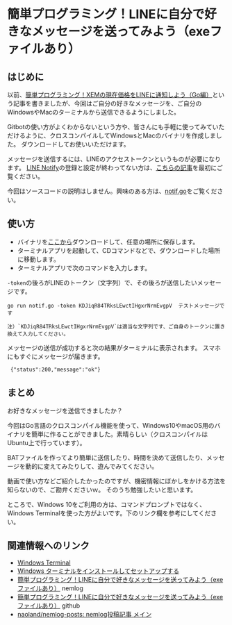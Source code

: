 # 簡単プログラミング！LINEに自分で好きなメッセージを送ってみよう（exeファイルあり）

## はじめに

以前、[簡単プログラミング！XEMの現在価格をLINEに通知しよう（Go編）](https://nemlog.nem.social/blog/53471)という記事を書きましたが、今回はご自分の好きなメッセージを、ご自分のWindowsやMacのターミナルから送信できるようにしました。

Gitbotの使い方がよくわからないという方や、皆さんにも手軽に使ってみていただけるように、クロスコンパイルしてWindowsとMacのバイナリを作成しました。
ダウンロードしてお使いいただけます。

メッセージを送信するには、LINEのアクセストークンというものが必要になります。
[LINE Notify](https://notify-bot.line.me/ja/)の登録と設定が終わってない方は、[こちらの記事](https://nemlog.nem.social/blog/53471)を最初にご覧ください。

今回はソースコードの説明はしません。興味のある方は、[notif.go](https://github.com/naoland/nemlog-54152/blob/main/notif.go)をご覧ください。

## 使い方

- バイナリを[ここから](https://github.com/naoland/nemlog-54152/releases/tag/v1.0)ダウンロードして、任意の場所に保存します。
- ターミナルアプリを起動して、CDコマンドなどで、ダウンロードした場所に移動します。
- ターミナルアプリで次のコマンドを入力します。

`-token`の後ろがLINEのトークン（文字列）で、その後ろが送信したいメッセージです。

```
go run notif.go -token KDJiqR84TRksLEwctIHgxrNrmEvgpV  テストメッセージです

注）`KDJiqR84TRksLEwctIHgxrNrmEvgpV`は適当な文字列です、ご自身のトークンに置き換えて入力してください。
```
メッセージの送信が成功すると次の結果がターミナルに表示されます。
スマホにもすぐにメッセージが届きます。

```
 {"status":200,"message":"ok"}
```

## まとめ

お好きなメッセージを送信できましたか？

今回はGo言語のクロスコンパイル機能を使って、Windows10やmacOS用のバイナリを簡単に作ることができました。素晴らしい（クロスコンパイルはUbuntu上で行っています）。

BATファイルを作ってより簡単に送信したり、時間を決めて送信したり、メッセージを動的に変えてみたりして、遊んでみてください。

動画で使い方などご紹介したかったのですが、機密情報にぼかしをかける方法を知らないので、ご勘弁くださいｗ。 そのうち勉強したいと思います。

ところで、Windows 10をご利用の方は、コマンドプロンプトではなく、Windows Terminalを使った方がよいです。下のリンク欄を参考にしてください。


## 関連情報へのリンク

- [Windows Terminal](https://www.microsoft.com/ja-jp/p/windows-terminal/9n0dx20hk701?rtc=1&activetab=pivot:overviewtab)
- [Windows ターミナルをインストールしてセットアップする](https://docs.microsoft.com/ja-jp/windows/terminal/get-started)
- [簡単プログラミング！LINEに自分で好きなメッセージを送ってみよう（exeファイルあり）](https://nemlog.nem.social/blog/54152) nemlog
- [簡単プログラミング！LINEに自分で好きなメッセージを送ってみよう（exeファイルあり）](https://github.com/naoland/nemlog-54152) github
- [naoland/nemlog-posts: nemlog投稿記事 メイン](https://github.com/naoland/nemlog-posts)
